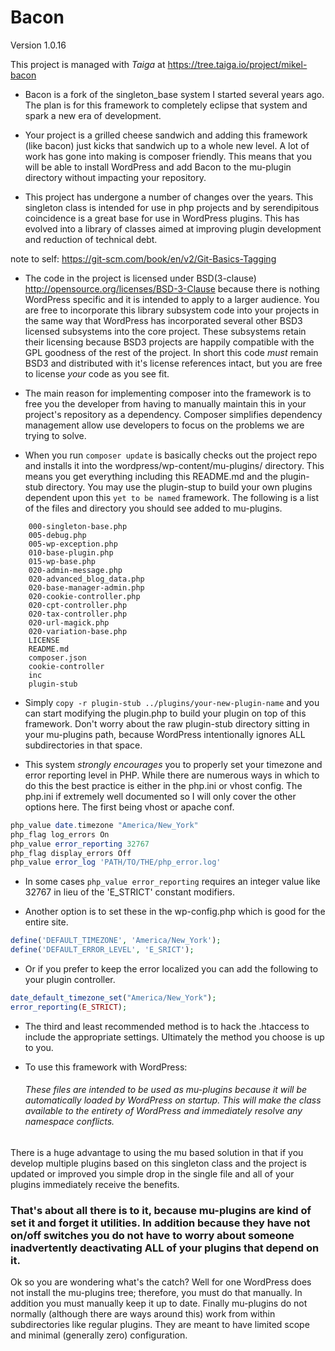 # Bacon

Version 1.0.16

This project is managed with *Taiga* at https://tree.taiga.io/project/mikel-bacon


- Bacon is a fork of the singleton_base system I started several years ago. The plan is for this framework to completely eclipse that system and spark a new era of development.

- Your project is a grilled cheese sandwich and adding this framework (like bacon) just kicks that sandwich up to a whole new level. A lot of work has gone into making is composer friendly. This means that you will be able to install WordPress and add Bacon to the mu-plugin directory without impacting your repository.

- This project has undergone a number of changes over the years. This singleton class is intended for use in php projects and by serendipitous coincidence is a great base for use in WordPress plugins. This has evolved into a library of classes aimed at improving plugin development and reduction of technical debt.

note to self: https://git-scm.com/book/en/v2/Git-Basics-Tagging

- The code in the project is licensed under BSD(3-clause) http://opensource.org/licenses/BSD-3-Clause because there is nothing WordPress specific and it is intended to apply to a larger audience. You are free to incorporate this library subsystem code into your projects in the same way that WordPress has incorporated several other BSD3 licensed subsystems into the core project. These subsystems retain their licensing because BSD3 projects are happily compatible with the GPL goodness of the rest of the project. In short this code *must* remain BSD3 and distributed with it's license references intact, but you are free to license *your* code as you see fit.

- The main reason for implementing composer into the framework is to free you the developer from having to manually maintain this in your project's repository as a dependency. Composer simplifies dependency management allow use developers to focus on the problems we are trying to solve.

- When you run `composer update` is basically checks out the project repo and installs it into the wordpress/wp-content/mu-plugins/ directory. This means you get everything including this README.md and the plugin-stub directory. You may use the plugin-stup to build your own plugins dependent upon this `yet to be named` framework. The following is a list of the files and directory you should see added to mu-plugins.

```
	000-singleton-base.php
	005-debug.php
	005-wp-exception.php
	010-base-plugin.php
	015-wp-base.php
	020-admin-message.php
	020-advanced_blog_data.php
	020-base-manager-admin.php
	020-cookie-controller.php
	020-cpt-controller.php
	020-tax-controller.php
	020-url-magick.php
	020-variation-base.php
	LICENSE
	README.md
	composer.json
	cookie-controller
	inc
	plugin-stub
```

- Simply `copy -r plugin-stub ../plugins/your-new-plugin-name` and you can start modifying the plugin.php to build your plugin on top of this framework. Don't worry about the raw plugin-stub directory sitting in your mu-plugins path, because WordPress intentionally ignores ALL subdirectories in that space.

- This system *strongly encourages* you to properly set your timezone and error reporting level in PHP. While there are numerous ways in which to do this the best practice is either in the php.ini or vhost config. The php.ini if extremely well documented so I will only cover the other options here. The first being vhost or apache conf.

```php
php_value date.timezone "America/New_York"
php_flag log_errors On
php_value error_reporting 32767
php_flag display_errors Off
php_value error_log 'PATH/TO/THE/php_error.log'
```

- In some cases `php_value error_reporting` requires an integer value like 32767 in lieu of the 'E_STRICT' constant modifiers.

- Another option is to set these in the wp-config.php which is good for the entire site.

```php
define('DEFAULT_TIMEZONE', 'America/New_York');
define('DEFAULT_ERROR_LEVEL', 'E_SRICT');
```

- Or if you prefer to keep the error localized you can add the following to your plugin controller.

```php
date_default_timezone_set("America/New_York");
error_reporting(E_STRICT);
```

- The third and least recommended method is to hack the .htaccess to include the appropriate settings. Ultimately the method you choose is up to you.

- To use this framework with WordPress:

    ###### These files are intended to be used as mu-plugins because it will be automatically loaded by WordPress on startup. This will make the class available to the entirety of WordPress and immediately resolve any namespace conflicts.

There is a huge advantage to using the mu based solution in that if you develop multiple plugins based on this singleton class and the project is updated or improved you simple drop in the single file and all of your plugins immediately receive the benefits.

### That's about all there is to it, because mu-plugins are kind of set it and forget it utilities. In addition because they have not on/off switches you do not have to worry about someone inadvertently deactivating ALL of your plugins that depend on it.

 Ok so you are wondering what's the catch? Well for one WordPress does not install the mu-plugins tree; therefore, you must do that manually. In addition you must manually keep it up to date. Finally mu-plugins do not normally (although there are ways around this) work from within subdirectories like regular plugins. They are meant to have limited scope and minimal (generally zero) configuration.
